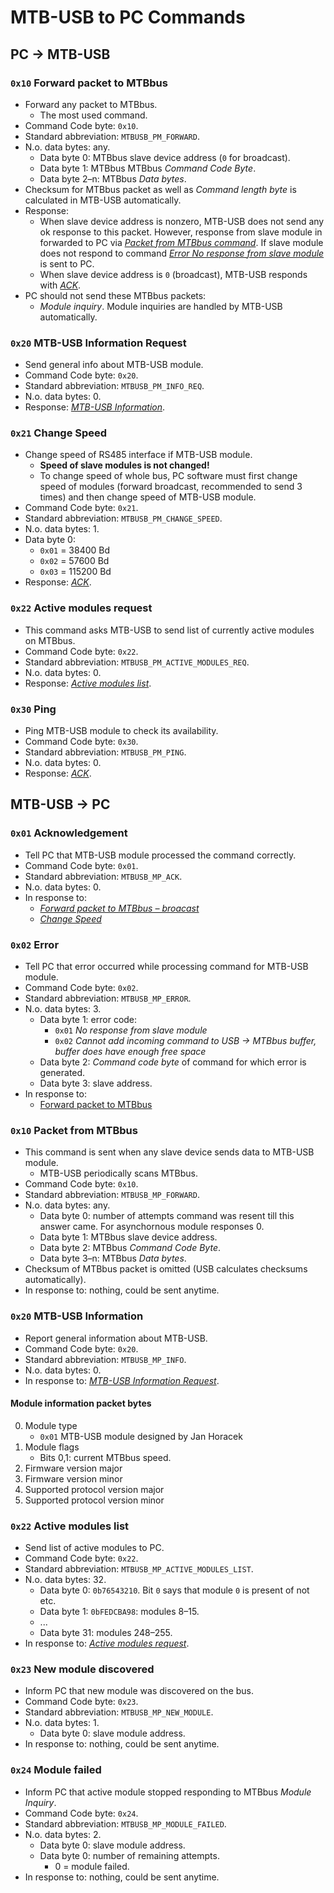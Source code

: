 MTB-USB to PC Commands
======================

## PC → MTB-USB <a name="pctomtb"></a>

### `0x10` Forward packet to MTBbus <a name="pm-forward"></a>

* Forward any packet to MTBbus.
  - The most used command.
* Command Code byte: `0x10`.
* Standard abbreviation: `MTBUSB_PM_FORWARD`.
* N.o. data bytes: any.
  - Data byte 0: MTBbus slave device address (`0` for broadcast).
  - Data byte 1: MTBbus MTBbus *Command Code Byte*.
  - Data byte 2–n: MTBbus *Data bytes*.
* Checksum for MTBbus packet as well as *Command length byte* is calculated in
  MTB-USB automatically.
* Response:
  - When slave device address is nonzero, MTB-USB does not send any ok
    response to this packet. However, response from slave module in forwarded to
    PC via [*Packet from MTBbus command*](#mp-forward). If slave module does
    not respond to command [*Error No response from slave module*](#mp-error)
    is sent to PC.
  - When slave device address is `0` (broadcast), MTB-USB responds with
    [*ACK*](#mp-ack).
* PC should not send these MTBbus packets:
  - *Module inquiry*. Module inquiries are handled by MTB-USB automatically.

### `0x20` MTB-USB Information Request <a name="pm-info"></a>

* Send general info about MTB-USB module.
* Command Code byte: `0x20`.
* Standard abbreviation: `MTBUSB_PM_INFO_REQ`.
* N.o. data bytes: 0.
* Response: [*MTB-USB Information*](#mp-info).

### `0x21` Change Speed <a name="pm-change-speed"></a>

* Change speed of RS485 interface if MTB-USB module.
  - **Speed of slave modules is not changed!**
  - To change speed of whole bus, PC software must first change speed of
    modules (forward broadcast, recommended to send 3 times) and then change
    speed of MTB-USB module.
* Command Code byte: `0x21`.
* Standard abbreviation: `MTBUSB_PM_CHANGE_SPEED`.
* N.o. data bytes: 1.
* Data byte 0:
  - `0x01` = 38400 Bd
  - `0x02` = 57600 Bd
  - `0x03` = 115200 Bd
* Response: [*ACK*](#mp-ack).

### `0x22` Active modules request <a name="pm-actives-modules-req"></a>

* This command asks MTB-USB to send list of currently active modules on MTBbus.
* Command Code byte: `0x22`.
* Standard abbreviation: `MTBUSB_PM_ACTIVE_MODULES_REQ`.
* N.o. data bytes: 0.
* Response: [*Active modules list*](#mp-active-modules-list).

### `0x30` Ping <a name="pm-ping"></a>

* Ping MTB-USB module to check its availability.
* Command Code byte: `0x30`.
* Standard abbreviation: `MTBUSB_PM_PING`.
* N.o. data bytes: 0.
* Response: [*ACK*](#mp-ack).

## MTB-USB → PC <a name="mtbtopc"></a>

### `0x01` Acknowledgement <a name="mp-ack"></a>

* Tell PC that MTB-USB module processed the command correctly.
* Command Code byte: `0x01`.
* Standard abbreviation: `MTBUSB_MP_ACK`.
* N.o. data bytes: 0.
* In response to:
  - [*Forward packet to MTBbus – broacast*](#pm-forward)
  - [*Change Speed*](#pm-change-speed)

### `0x02` Error <a name="mp-error"></a>

* Tell PC that error occurred while processing command for MTB-USB module.
* Command Code byte: `0x02`.
* Standard abbreviation: `MTBUSB_MP_ERROR`.
* N.o. data bytes: 3.
  - Data byte 1: error code:
    - `0x01` *No response from slave module*
    - `0x02` *Cannot add incoming command to USB → MTBbus buffer, buffer does
             have enough free space*
  - Data byte 2: *Command code byte* of command for which error is generated.
  - Data byte 3: slave address.
* In response to:
  - [Forward packet to MTBbus](pm-forward)

### `0x10` Packet from MTBbus <a name="mp-forward"></a>

* This command is sent when any slave device sends data to MTB-USB module.
  - MTB-USB periodically scans MTBbus.
* Command Code byte: `0x10`.
* Standard abbreviation: `MTBUSB_MP_FORWARD`.
* N.o. data bytes: any.
  - Data byte 0: number of attempts command was resent till this answer came.
    For asynchornous module responses 0.
  - Data byte 1: MTBbus slave device address.
  - Data byte 2: MTBbus *Command Code Byte*.
  - Data byte 3–n: MTBbus *Data bytes*.
* Checksum of MTBbus packet is omitted (USB calculates checksums automatically).
* In response to: nothing, could be sent anytime.

### `0x20` MTB-USB Information <a name="mp-info"></a>

* Report general information about MTB-USB.
* Command Code byte: `0x20`.
* Standard abbreviation: `MTBUSB_MP_INFO`.
* N.o. data bytes: 0.
* In response to: [*MTB-USB Information Request*](#pm-info).

#### Module information packet bytes

 0. Module type
    - `0x01` MTB-USB module designed by Jan Horacek
 1. Module flags
    - Bits 0,1: current MTBbus speed.
 2. Firmware version major
 3. Firmware version minor
 4. Supported protocol version major
 5. Supported protocol version minor

### `0x22` Active modules list <a name="mp-active-modules-list"></a>

* Send list of active modules to PC.
* Command Code byte: `0x22`.
* Standard abbreviation: `MTBUSB_MP_ACTIVE_MODULES_LIST`.
* N.o. data bytes: 32.
  - Data byte 0: `0b76543210`. Bit `0` says that module `0` is present of not etc.
  - Data byte 1: `0bFEDCBA98`: modules 8–15.
  - ...
  - Data byte 31: modules 248–255.
* In response to: [*Active modules request*](#pn-active-moduoles-req).

### `0x23` New module discovered <a name="mp-new-module"></a>

* Inform PC that new module was discovered on the bus.
* Command Code byte: `0x23`.
* Standard abbreviation: `MTBUSB_MP_NEW_MODULE`.
* N.o. data bytes: 1.
  - Data byte 0: slave module address.
* In response to: nothing, could be sent anytime.

### `0x24` Module failed <a name="mp-module-failed"></a>

* Inform PC that active module stopped responding to MTBbus *Module Inquiry*.
* Command Code byte: `0x24`.
* Standard abbreviation: `MTBUSB_MP_MODULE_FAILED`.
* N.o. data bytes: 2.
  - Data byte 0: slave module address.
  - Data byte 0: number of remaining attempts.
    - 0 = module failed.
* In response to: nothing, could be sent anytime.
